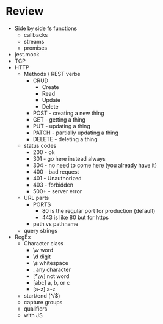 # Review

* Side by side fs functions
  * callbacks
  * streams
  * promises
* jest.mock
* TCP
* HTTP
  * Methods / REST verbs
    * CRUD
      * Create
      * Read
      * Update
      * Delete
    * POST - creating a new thing
    * GET - getting a thing
    * PUT - updating a thing
    * PATCH - partially updating a thing
    * DELETE - deleting a thing
  * status codes
    * 200 - ok
    * 301 - go here instead always
    * 304 - no need to come here (you already have it)
    * 400 - bad request
    * 401 - Unauthorized
    * 403 - forbidden
    * 500+ - server error
  * URL parts
    * PORTS
      * 80 is the regular port for production (default)
      * 443 is like 80 but for https
    * path vs pathname
  * query strings
* RegEx
  * Character class
    * \w word
    * \d digit
    * \s whitespace
    * . any character
    * [^\w] not word
    * [abc] a, b, or c
    * [a-z] a-z
  * start/end (^/$)
  * capture groups
  * qualifiers
  * with JS
